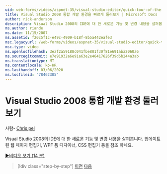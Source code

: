```yaml
---
uid: web-forms/videos/aspnet-35/visual-studio-editor/quick-tour-of-the-visual-studio-2008-integrated-development-environment
title: Visual Studio 2008 통합 개발 환경을 빠르게 둘러보기 | Microsoft Docs
author: rick-anderson
description: Visual Studio 2008의 IDE에 대 한 새로운 기능 및 변경 내용을 살펴봅니다. 업데이트 된 웹 페이지 편집기, WPF 폼 디자이너, CSS 편집기 등을 참조 하세요.
ms.author: riande
ms.date: 11/15/2007
ms.assetid: f20c5f1c-e49c-4909-b18f-8b5a442eafe3
msc.legacyurl: /web-forms/videos/aspnet-35/visual-studio-editor/quick-tour-of-the-visual-studio-2008-integrated-development-environment
msc.type: video
ms.openlocfilehash: 3eaf2a59188c041fbe801f30f81e691aba2060a6
ms.sourcegitcommit: e7e91932a6e91a63e2e46417626f39d6b244a3ab
ms.translationtype: MT
ms.contentlocale: ko-KR
ms.lasthandoff: 03/06/2020
ms.locfileid: "78462305"
---
```

# <a name="quick-tour-of-the-visual-studio-2008-integrated-development-environment"></a>Visual Studio 2008 통합 개발 환경 둘러보기

사람- [Chris pel](https://twitter.com/chrispels)

Visual Studio 2008의 IDE에 대 한 새로운 기능 및 변경 내용을 살펴봅니다. 업데이트 된 웹 페이지 편집기, WPF 폼 디자이너, CSS 편집기 등을 참조 하세요.

[&#9654;비디오 보기 (14 분)](https://channel9.msdn.com/Blogs/ASP-NET-Site-Videos/quick-tour-of-the-visual-studio-2008-integrated-development-environment)

> [!div class="step-by-step"]
> [이전](intellisense-for-jscript-and-aspnet-ajax.md)
> [다음](creating-and-modifying-a-css-file.md)
